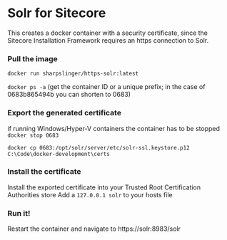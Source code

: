# Solr for Sitecore
This creates a docker container with a security certificate, since the Sitecore Installation Framework requires an https connection to Solr.

### Pull the image
`docker run sharpslinger/https-solr:latest`

`docker ps -a` (get the container ID or a unique prefix; in the case of 0683b865494b you can shorten to 0683)

### Export the generated certificate
if running Windows/Hyper-V containers the container has to be stopped
```docker stop 0683```

```docker cp 0683:/opt/solr/server/etc/solr-ssl.keystore.p12 C:\Code\docker-development\certs```

### Install the certificate
Install the exported certificate into your Trusted Root Certification Authorities store
Add a `127.0.0.1 solr` to your hosts file

### Run it!
Restart the container and navigate to https://solr:8983/solr